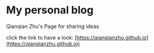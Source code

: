 # My personal blog
Qianqian Zhu's Page for sharing ideas

click the link to have a look: [https://qianqianzhu.github.io](https://qianqianzhu.github.io)
